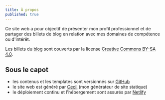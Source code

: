 ```yaml
---
title: À propos
published: true
---
```

Ce site web a pour objectif de présenter mon profil professionnel et de partager des billets de blog en relation avec mes domaines de compétence ou d'intérêt.

Les billets du [blog](https://arnaudligny.fr/blog/) sont couverts par la license [Creative Commons BY-SA 4.0](https://creativecommons.org/licenses/by-sa/4.0/deed.fr).

## Sous le capot

* les contenus et les templates sont versionnés sur [GitHub](https://github.com/Narno/arnaudligny.fr/)
* le site web est généré par [Cecil](https://cecil.app) (mon générateur de site statique)
* le déploiement continu et l'hébergement sont assurés par [Netlify](https://netlify.com)
